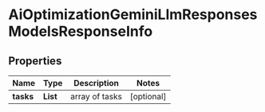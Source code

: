 # AiOptimizationGeminiLlmResponsesModelsResponseInfo


## Properties

| Name | Type | Description | Notes |
|------------ | ------------- | ------------- | -------------|
**tasks** | **List<AiOptimizationGeminiLlmResponsesModelsTaskInfo>** | array of tasks |[optional]|